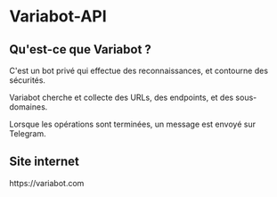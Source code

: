 # Variabot-API
<h2>Qu'est-ce que Variabot ?</h2>
<p>C'est un bot privé qui effectue des reconnaissances, et contourne des sécurités.</p>
<p>Variabot cherche et collecte des URLs, des endpoints, et des sous-domaines.</p>
<p>Lorsque les opérations sont terminées, un message est envoyé sur Telegram.</p>
<h2>Site internet</h2>
https://variabot.com

